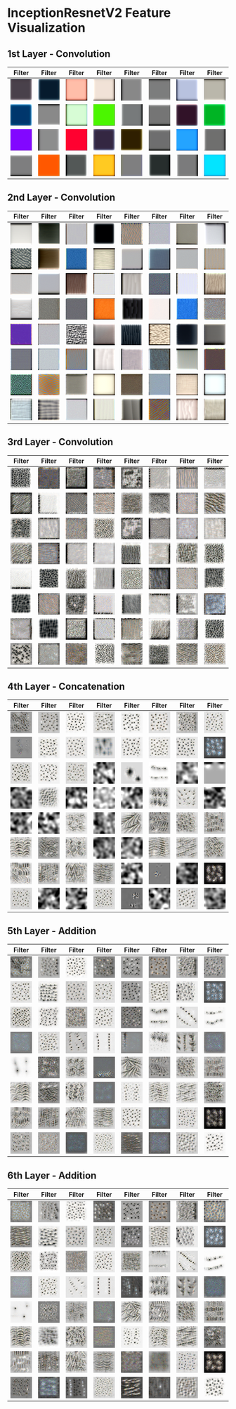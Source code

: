 # InceptionResnetV2 Feature Visualization

## 1st Layer - Convolution

|     Filter     |     Filter     |     Filter     |     Filter     |     Filter     |     Filter     |     Filter     |     Filter     |
| :------------: | :------------: | :------------: | :------------: | :------------: | :------------: | :------------: | :------------: |
| ![](0/000.png) | ![](0/001.png) | ![](0/002.png) | ![](0/003.png) | ![](0/004.png) | ![](0/005.png) | ![](0/006.png) | ![](0/007.png) |
| ![](0/008.png) | ![](0/009.png) | ![](0/010.png) | ![](0/011.png) | ![](0/012.png) | ![](0/013.png) | ![](0/014.png) | ![](0/015.png) |
| ![](0/016.png) | ![](0/017.png) | ![](0/018.png) | ![](0/019.png) | ![](0/020.png) | ![](0/021.png) | ![](0/022.png) | ![](0/023.png) |
| ![](0/024.png) | ![](0/025.png) | ![](0/026.png) | ![](0/027.png) | ![](0/028.png) | ![](0/029.png) | ![](0/030.png) | ![](0/031.png) |

## 2nd Layer - Convolution

|     Filter     |     Filter     |     Filter     |     Filter     |     Filter     |     Filter     |     Filter     |     Filter     |
| :------------: | :------------: | :------------: | :------------: | :------------: | :------------: | :------------: | :------------: |
| ![](1/000.png) | ![](1/001.png) | ![](1/002.png) | ![](1/003.png) | ![](1/004.png) | ![](1/005.png) | ![](1/006.png) | ![](1/007.png) |
| ![](1/008.png) | ![](1/009.png) | ![](1/010.png) | ![](1/011.png) | ![](1/012.png) | ![](1/013.png) | ![](1/014.png) | ![](1/015.png) |
| ![](1/016.png) | ![](1/017.png) | ![](1/018.png) | ![](1/019.png) | ![](1/020.png) | ![](1/021.png) | ![](1/022.png) | ![](1/023.png) |
| ![](1/024.png) | ![](1/025.png) | ![](1/026.png) | ![](1/027.png) | ![](1/028.png) | ![](1/029.png) | ![](1/030.png) | ![](1/031.png) |
| ![](1/032.png) | ![](1/033.png) | ![](1/034.png) | ![](1/035.png) | ![](1/036.png) | ![](1/037.png) | ![](1/038.png) | ![](1/039.png) |
| ![](1/040.png) | ![](1/041.png) | ![](1/042.png) | ![](1/043.png) | ![](1/044.png) | ![](1/045.png) | ![](1/046.png) | ![](1/047.png) |
| ![](1/048.png) | ![](1/049.png) | ![](1/050.png) | ![](1/051.png) | ![](1/052.png) | ![](1/053.png) | ![](1/054.png) | ![](1/055.png) |
| ![](1/056.png) | ![](1/057.png) | ![](1/058.png) | ![](1/059.png) | ![](1/060.png) | ![](1/061.png) | ![](1/062.png) | ![](1/063.png) |

## 3rd Layer - Convolution

|     Filter     |     Filter     |     Filter     |     Filter     |     Filter     |     Filter     |     Filter     |     Filter     |
| :------------: | :------------: | :------------: | :------------: | :------------: | :------------: | :------------: | :------------: |
| ![](2/000.png) | ![](2/001.png) | ![](2/002.png) | ![](2/003.png) | ![](2/004.png) | ![](2/005.png) | ![](2/006.png) | ![](2/007.png) |
| ![](2/008.png) | ![](2/009.png) | ![](2/010.png) | ![](2/011.png) | ![](2/012.png) | ![](2/013.png) | ![](2/014.png) | ![](2/015.png) |
| ![](2/016.png) | ![](2/017.png) | ![](2/018.png) | ![](2/019.png) | ![](2/020.png) | ![](2/021.png) | ![](2/022.png) | ![](2/023.png) |
| ![](2/024.png) | ![](2/025.png) | ![](2/026.png) | ![](2/027.png) | ![](2/028.png) | ![](2/029.png) | ![](2/030.png) | ![](2/031.png) |
| ![](2/032.png) | ![](2/033.png) | ![](2/034.png) | ![](2/035.png) | ![](2/036.png) | ![](2/037.png) | ![](2/038.png) | ![](2/039.png) |
| ![](2/040.png) | ![](2/041.png) | ![](2/042.png) | ![](2/043.png) | ![](2/044.png) | ![](2/045.png) | ![](2/046.png) | ![](2/047.png) |
| ![](2/048.png) | ![](2/049.png) | ![](2/050.png) | ![](2/051.png) | ![](2/052.png) | ![](2/053.png) | ![](2/054.png) | ![](2/055.png) |
| ![](2/056.png) | ![](2/057.png) | ![](2/058.png) | ![](2/059.png) | ![](2/060.png) | ![](2/061.png) | ![](2/062.png) | ![](2/063.png) |

## 4th Layer - Concatenation

|     Filter     |     Filter     |     Filter     |     Filter     |     Filter     |     Filter     |     Filter     |     Filter     |
| :------------: | :------------: | :------------: | :------------: | :------------: | :------------: | :------------: | :------------: |
| ![](3/000.png) | ![](3/001.png) | ![](3/002.png) | ![](3/003.png) | ![](3/004.png) | ![](3/005.png) | ![](3/006.png) | ![](3/007.png) |
| ![](3/008.png) | ![](3/009.png) | ![](3/010.png) | ![](3/011.png) | ![](3/012.png) | ![](3/013.png) | ![](3/014.png) | ![](3/015.png) |
| ![](3/016.png) | ![](3/017.png) | ![](3/018.png) | ![](3/019.png) | ![](3/020.png) | ![](3/021.png) | ![](3/022.png) | ![](3/023.png) |
| ![](3/024.png) | ![](3/025.png) | ![](3/026.png) | ![](3/027.png) | ![](3/028.png) | ![](3/029.png) | ![](3/030.png) | ![](3/031.png) |
| ![](3/032.png) | ![](3/033.png) | ![](3/034.png) | ![](3/035.png) | ![](3/036.png) | ![](3/037.png) | ![](3/038.png) | ![](3/039.png) |
| ![](3/040.png) | ![](3/041.png) | ![](3/042.png) | ![](3/043.png) | ![](3/044.png) | ![](3/045.png) | ![](3/046.png) | ![](3/047.png) |
| ![](3/048.png) | ![](3/049.png) | ![](3/050.png) | ![](3/051.png) | ![](3/052.png) | ![](3/053.png) | ![](3/054.png) | ![](3/055.png) |
| ![](3/056.png) | ![](3/057.png) | ![](3/058.png) | ![](3/059.png) | ![](3/060.png) | ![](3/061.png) | ![](3/062.png) | ![](3/063.png) |

## 5th Layer - Addition

|     Filter     |     Filter     |     Filter     |     Filter     |     Filter     |     Filter     |     Filter     |     Filter     |
| :------------: | :------------: | :------------: | :------------: | :------------: | :------------: | :------------: | :------------: |
| ![](4/000.png) | ![](4/001.png) | ![](4/002.png) | ![](4/003.png) | ![](4/004.png) | ![](4/005.png) | ![](4/006.png) | ![](4/007.png) |
| ![](4/008.png) | ![](4/009.png) | ![](4/010.png) | ![](4/011.png) | ![](4/012.png) | ![](4/013.png) | ![](4/014.png) | ![](4/015.png) |
| ![](4/016.png) | ![](4/017.png) | ![](4/018.png) | ![](4/019.png) | ![](4/020.png) | ![](4/021.png) | ![](4/022.png) | ![](4/023.png) |
| ![](4/024.png) | ![](4/025.png) | ![](4/026.png) | ![](4/027.png) | ![](4/028.png) | ![](4/029.png) | ![](4/030.png) | ![](4/031.png) |
| ![](4/032.png) | ![](4/033.png) | ![](4/034.png) | ![](4/035.png) | ![](4/036.png) | ![](4/037.png) | ![](4/038.png) | ![](4/039.png) |
| ![](4/040.png) | ![](4/041.png) | ![](4/042.png) | ![](4/043.png) | ![](4/044.png) | ![](4/045.png) | ![](4/046.png) | ![](4/047.png) |
| ![](4/048.png) | ![](4/049.png) | ![](4/050.png) | ![](4/051.png) | ![](4/052.png) | ![](4/053.png) | ![](4/054.png) | ![](4/055.png) |
| ![](4/056.png) | ![](4/057.png) | ![](4/058.png) | ![](4/059.png) | ![](4/060.png) | ![](4/061.png) | ![](4/062.png) | ![](4/063.png) |

## 6th Layer - Addition

|     Filter     |     Filter     |     Filter     |     Filter     |     Filter     |     Filter     |     Filter     |     Filter     |
| :------------: | :------------: | :------------: | :------------: | :------------: | :------------: | :------------: | :------------: |
| ![](5/000.png) | ![](5/001.png) | ![](5/002.png) | ![](5/003.png) | ![](5/004.png) | ![](5/005.png) | ![](5/006.png) | ![](5/007.png) |
| ![](5/008.png) | ![](5/009.png) | ![](5/010.png) | ![](5/011.png) | ![](5/012.png) | ![](5/013.png) | ![](5/014.png) | ![](5/015.png) |
| ![](5/016.png) | ![](5/017.png) | ![](5/018.png) | ![](5/019.png) | ![](5/020.png) | ![](5/021.png) | ![](5/022.png) | ![](5/023.png) |
| ![](5/024.png) | ![](5/025.png) | ![](5/026.png) | ![](5/027.png) | ![](5/028.png) | ![](5/029.png) | ![](5/030.png) | ![](5/031.png) |
| ![](5/032.png) | ![](5/033.png) | ![](5/034.png) | ![](5/035.png) | ![](5/036.png) | ![](5/037.png) | ![](5/038.png) | ![](5/039.png) |
| ![](5/040.png) | ![](5/041.png) | ![](5/042.png) | ![](5/043.png) | ![](5/044.png) | ![](5/045.png) | ![](5/046.png) | ![](5/047.png) |
| ![](5/048.png) | ![](5/049.png) | ![](5/050.png) | ![](5/051.png) | ![](5/052.png) | ![](5/053.png) | ![](5/054.png) | ![](5/055.png) |
| ![](5/056.png) | ![](5/057.png) | ![](5/058.png) | ![](5/059.png) | ![](5/060.png) | ![](5/061.png) | ![](5/062.png) | ![](5/063.png) |